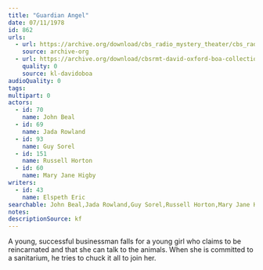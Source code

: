 ```yaml
---
title: "Guardian Angel"
date: 07/11/1978
id: 862
urls: 
  - url: https://archive.org/download/cbs_radio_mystery_theater/cbs_radio_mystery_theater-0851-0900.zip/cbs_radio_mystery_theater-0851-0900%2Fcbsrmt_0862_guardian_angel.mp3
    source: archive-org
  - url: https://archive.org/download/cbsrmt-david-oxford-boa-collection/CBSRMT-780711-0862-Guardian-Angel-(128-48)_WBBM-JE-{BoA}.mp3
    quality: 0
    source: kl-davidoboa
audioQuality: 0
tags: 
multipart: 0
actors:  
  - id: 70
    name: John Beal  
  - id: 69
    name: Jada Rowland  
  - id: 93
    name: Guy Sorel  
  - id: 151
    name: Russell Horton  
  - id: 60
    name: Mary Jane Higby
writers:  
  - id: 43
    name: Elspeth Eric
searchable: John Beal,Jada Rowland,Guy Sorel,Russell Horton,Mary Jane Higby Elspeth Eric
notes: 
descriptionSource: kf
---
```

A young, successful businessman falls for a young girl who claims to be reincarnated and that she can talk to the animals. When she is committed to a sanitarium, he tries to chuck it all to join her.
